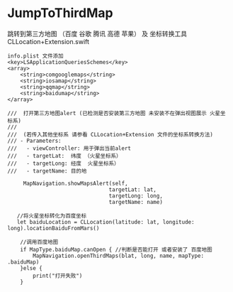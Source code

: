 # JumpToThirdMap
跳转到第三方地图 （百度 谷歌 腾讯 高德 苹果） 及 坐标转换工具  CLLocation+Extension.swift

    info.plist 文件添加
   	<key>LSApplicationQueriesSchemes</key>
	<array>
		<string>comgooglemaps</string>
		<string>iosamap</string>
		<string>qqmap</string>
		<string>baidumap</string>
	</array>

    ///  打开第三方地图alert (已检测是否安装第三方地图 未安装不在弹出视图展示 火星坐标系)
    ///
    ///  (若传入其他坐标系 请参看 CLLocation+Extension 文件的坐标系转换方法)
    /// - Parameters:
    ///   - viewController: 用于弹出当前alert
    ///   - targetLat:  纬度 （火星坐标系）
    ///   - targetLong: 经度  火星坐标系）
    ///   - targetName: 目的地

         MapNavigation.showMapsAlert(self,
                                    targetLat: lat,
                                    targetLong: long,
                                    targetName: name)

       //将火星坐标转化为百度坐标 
       let baiduLocation = CLLocation(latitude: lat, longitude: long).locationBaiduFromMars()
 
        //调用百度地图
        if MapType.baiduMap.canOpen { //判断是否能打开 或者安装了 百度地图
            MapNavigation.openThirdMaps(blat, long, name, mapType: .baiduMap)
        }else {
            print("打开失败")
        }

 
